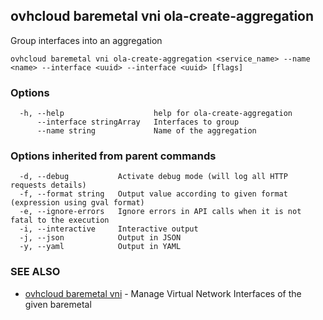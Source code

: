 ## ovhcloud baremetal vni ola-create-aggregation

Group interfaces into an aggregation

```
ovhcloud baremetal vni ola-create-aggregation <service_name> --name <name> --interface <uuid> --interface <uuid> [flags]
```

### Options

```
  -h, --help                    help for ola-create-aggregation
      --interface stringArray   Interfaces to group
      --name string             Name of the aggregation
```

### Options inherited from parent commands

```
  -d, --debug           Activate debug mode (will log all HTTP requests details)
  -f, --format string   Output value according to given format (expression using gval format)
  -e, --ignore-errors   Ignore errors in API calls when it is not fatal to the execution
  -i, --interactive     Interactive output
  -j, --json            Output in JSON
  -y, --yaml            Output in YAML
```

### SEE ALSO

* [ovhcloud baremetal vni](ovhcloud_baremetal_vni.md)	 - Manage Virtual Network Interfaces of the given baremetal


